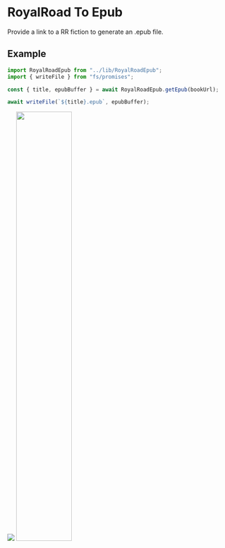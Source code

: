 # RoyalRoad To Epub

Provide a link to a RR fiction to generate an .epub file.

## Example

```typescript
import RoyalRoadEpub from "../lib/RoyalRoadEpub";
import { writeFile } from "fs/promises";

const { title, epubBuffer } = await RoyalRoadEpub.getEpub(bookUrl);

await writeFile(`${title}.epub`, epubBuffer);
```

<img src="https://i.imgur.com/dUCZtLK.png">

<img width="50%" src="https://cdn.discordapp.com/attachments/522517154180890635/1119666361619202108/IMG_2492.png">
